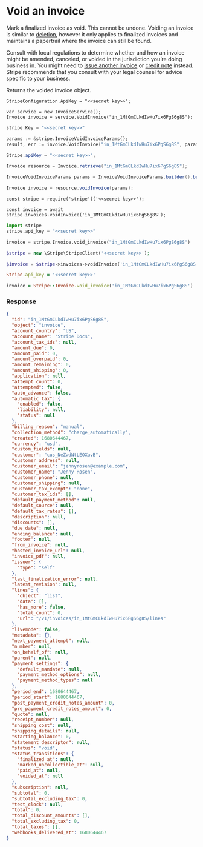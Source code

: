 # Void an invoice

Mark a finalized invoice as void. This cannot be undone. Voiding an invoice is similar to [deletion](#delete_invoice), however it only applies to finalized invoices and maintains a papertrail where the invoice can still be found.

Consult with local regulations to determine whether and how an invoice might be amended, canceled, or voided in the jurisdiction you’re doing business in. You might need to [issue another invoice](#create_invoice) or [credit note](#create_credit_note) instead. Stripe recommends that you consult with your legal counsel for advice specific to your business.

Returns the voided invoice object.


```dotnet
StripeConfiguration.ApiKey = "<<secret key>>";

var service = new InvoiceService();
Invoice invoice = service.VoidInvoice("in_1MtGmCLkdIwHu7ix6PgS6g8S");
```

```go
stripe.Key = "<<secret key>>"

params := &stripe.InvoiceVoidInvoiceParams{};
result, err := invoice.VoidInvoice("in_1MtGmCLkdIwHu7ix6PgS6g8S", params);
```

```java
Stripe.apiKey = "<<secret key>>";

Invoice resource = Invoice.retrieve("in_1MtGmCLkdIwHu7ix6PgS6g8S");

InvoiceVoidInvoiceParams params = InvoiceVoidInvoiceParams.builder().build();

Invoice invoice = resource.voidInvoice(params);
```

```node
const stripe = require('stripe')('<<secret key>>');

const invoice = await stripe.invoices.voidInvoice('in_1MtGmCLkdIwHu7ix6PgS6g8S');
```

```python
import stripe
stripe.api_key = "<<secret key>>"

invoice = stripe.Invoice.void_invoice("in_1MtGmCLkdIwHu7ix6PgS6g8S")
```

```php
$stripe = new \Stripe\StripeClient('<<secret key>>');

$invoice = $stripe->invoices->voidInvoice('in_1MtGmCLkdIwHu7ix6PgS6g8S', []);
```

```ruby
Stripe.api_key = '<<secret key>>'

invoice = Stripe::Invoice.void_invoice('in_1MtGmCLkdIwHu7ix6PgS6g8S')
```

### Response

```json
{
  "id": "in_1MtGmCLkdIwHu7ix6PgS6g8S",
  "object": "invoice",
  "account_country": "US",
  "account_name": "Stripe Docs",
  "account_tax_ids": null,
  "amount_due": 0,
  "amount_paid": 0,
  "amount_overpaid": 0,
  "amount_remaining": 0,
  "amount_shipping": 0,
  "application": null,
  "attempt_count": 0,
  "attempted": false,
  "auto_advance": false,
  "automatic_tax": {
    "enabled": false,
    "liability": null,
    "status": null
  },
  "billing_reason": "manual",
  "collection_method": "charge_automatically",
  "created": 1680644467,
  "currency": "usd",
  "custom_fields": null,
  "customer": "cus_NeZwdNtLEOXuvB",
  "customer_address": null,
  "customer_email": "jennyrosen@example.com",
  "customer_name": "Jenny Rosen",
  "customer_phone": null,
  "customer_shipping": null,
  "customer_tax_exempt": "none",
  "customer_tax_ids": [],
  "default_payment_method": null,
  "default_source": null,
  "default_tax_rates": [],
  "description": null,
  "discounts": [],
  "due_date": null,
  "ending_balance": null,
  "footer": null,
  "from_invoice": null,
  "hosted_invoice_url": null,
  "invoice_pdf": null,
  "issuer": {
    "type": "self"
  },
  "last_finalization_error": null,
  "latest_revision": null,
  "lines": {
    "object": "list",
    "data": [],
    "has_more": false,
    "total_count": 0,
    "url": "/v1/invoices/in_1MtGmCLkdIwHu7ix6PgS6g8S/lines"
  },
  "livemode": false,
  "metadata": {},
  "next_payment_attempt": null,
  "number": null,
  "on_behalf_of": null,
  "parent": null,
  "payment_settings": {
    "default_mandate": null,
    "payment_method_options": null,
    "payment_method_types": null
  },
  "period_end": 1680644467,
  "period_start": 1680644467,
  "post_payment_credit_notes_amount": 0,
  "pre_payment_credit_notes_amount": 0,
  "quote": null,
  "receipt_number": null,
  "shipping_cost": null,
  "shipping_details": null,
  "starting_balance": 0,
  "statement_descriptor": null,
  "status": "void",
  "status_transitions": {
    "finalized_at": null,
    "marked_uncollectible_at": null,
    "paid_at": null,
    "voided_at": null
  },
  "subscription": null,
  "subtotal": 0,
  "subtotal_excluding_tax": 0,
  "test_clock": null,
  "total": 0,
  "total_discount_amounts": [],
  "total_excluding_tax": 0,
  "total_taxes": [],
  "webhooks_delivered_at": 1680644467
}
```